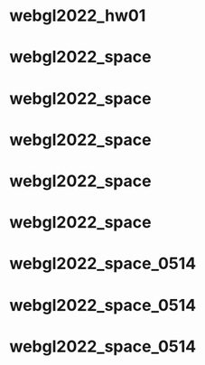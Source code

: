 # webgl2022_hw01
# webgl2022_space
# webgl2022_space
# webgl2022_space
# webgl2022_space
# webgl2022_space
# webgl2022_space_0514
# webgl2022_space_0514
# webgl2022_space_0514
